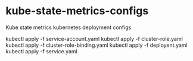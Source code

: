# kube-state-metrics-configs
Kube state metrics kubernetes deployment configs

kubectl apply -f service-account.yaml
kubectl apply -f cluster-role.yaml
kubectl apply -f cluster-role-binding.yaml
kubectl apply -f deployent.yaml
kubectl apply -f service.yaml